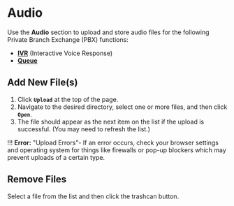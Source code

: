 # Audio
Use the **Audio** section to upload and store audio files for the following Private Branch Exchange (PBX) functions:

+ [**IVR**](/customer-portal/cp-ivr) (Interactive Voice Response)
+ [**Queue**](/customer-portal/cp-queue)

## Add New File(s)

1. Click **`Upload`** at the top of the page. 
1. Navigate to the desired directory, select one or more files, and then click **`Open`**.
1. The file should appear as the next item on the list if the upload is successful. (You may need to refresh the list.)

!!! **Error:** "Upload Errors"-
    If an error occurs, check your browser settings and operating system for things like firewalls or pop-up blockers which may prevent uploads of a certain type.

## Remove Files
Select a file from the list and then click the trashcan button.
